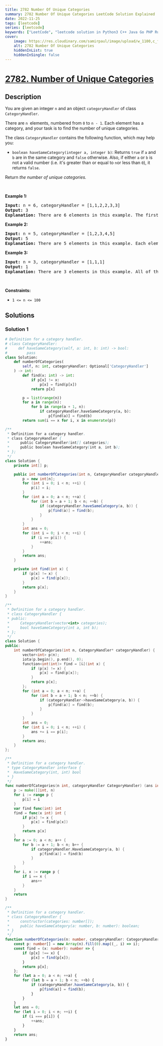 ```yaml
---
title: 2782 Number Of Unique Categories
summary: 2782 Number Of Unique Categories LeetCode Solution Explained
date: 2022-11-25
tags: [leetcode]
series: [leetcode]
keywords: ["LeetCode", "leetcode solution in Python3 C++ Java Go PHP Ruby Swift TypeScript Rust C# JavaScript C", "2782 Number Of Unique Categories LeetCode Solution Explained in all languages"]
cover:
    image: https://res.cloudinary.com/samirpaul/image/upload/w_1100,c_fit,co_rgb:FFFFFF,l_text:Arial_75_bold:2782 Number Of Unique Categories - Solution Explained/problem-solving.webp
    alt: 2782 Number Of Unique Categories
    hiddenInList: true
    hiddenInSingle: false
---
```



# [2782. Number of Unique Categories](https://leetcode.com/problems/number-of-unique-categories)


## Description

<p>You are given an integer <code>n</code> and an object <code>categoryHandler</code> of class <code>CategoryHandler</code>.</p>

<p>There are <code>n&nbsp;</code>elements, numbered from <code>0</code> to <code>n - 1</code>. Each element has a category, and your task is to find the number of unique categories.</p>

<p>The class <code>CategoryHandler</code> contains the following function, which may help you:</p>

<ul>
	<li><code>boolean haveSameCategory(integer a, integer b)</code>: Returns <code>true</code> if <code>a</code> and <code>b</code> are in the same category and <code>false</code> otherwise. Also, if either <code>a</code> or <code>b</code> is not a valid number (i.e. it&#39;s greater than or equal to <code>n</code>or less than <code>0</code>), it returns <code>false</code>.</li>
</ul>

<p>Return <em>the number of unique categories.</em></p>

<p>&nbsp;</p>
<p><strong class="example">Example 1:</strong></p>

<pre>
<strong>Input:</strong> n = 6, categoryHandler = [1,1,2,2,3,3]
<strong>Output:</strong> 3
<strong>Explanation:</strong> There are 6 elements in this example. The first two elements belong to category 1, the second two belong to category 2, and the last two elements belong to category 3. So there are 3 unique categories.
</pre>

<p><strong class="example">Example 2:</strong></p>

<pre>
<strong>Input:</strong> n = 5, categoryHandler = [1,2,3,4,5]
<strong>Output:</strong> 5
<strong>Explanation:</strong> There are 5 elements in this example. Each element belongs to a unique category. So there are 5 unique categories.
</pre>

<p><strong class="example">Example 3:</strong></p>

<pre>
<strong>Input:</strong> n = 3, categoryHandler = [1,1,1]
<strong>Output:</strong> 1
<strong>Explanation:</strong> There are 3 elements in this example. All of them belong to one category. So there is only 1 unique category.
</pre>

<p>&nbsp;</p>
<p><strong>Constraints:</strong></p>

<ul>
	<li><code>1 &lt;= n &lt;= 100</code></li>
</ul>

## Solutions

### Solution 1

<!-- tabs:start -->

```python
# Definition for a category handler.
# class CategoryHandler:
#     def haveSameCategory(self, a: int, b: int) -> bool:
#         pass
class Solution:
    def numberOfCategories(
        self, n: int, categoryHandler: Optional['CategoryHandler']
    ) -> int:
        def find(x: int) -> int:
            if p[x] != x:
                p[x] = find(p[x])
            return p[x]

        p = list(range(n))
        for a in range(n):
            for b in range(a + 1, n):
                if categoryHandler.haveSameCategory(a, b):
                    p[find(a)] = find(b)
        return sum(i == x for i, x in enumerate(p))
```

```java
/**
 * Definition for a category handler.
 * class CategoryHandler {
 *     public CategoryHandler(int[] categories);
 *     public boolean haveSameCategory(int a, int b);
 * };
 */
class Solution {
    private int[] p;

    public int numberOfCategories(int n, CategoryHandler categoryHandler) {
        p = new int[n];
        for (int i = 0; i < n; ++i) {
            p[i] = i;
        }
        for (int a = 0; a < n; ++a) {
            for (int b = a + 1; b < n; ++b) {
                if (categoryHandler.haveSameCategory(a, b)) {
                    p[find(a)] = find(b);
                }
            }
        }
        int ans = 0;
        for (int i = 0; i < n; ++i) {
            if (i == p[i]) {
                ++ans;
            }
        }
        return ans;
    }

    private int find(int x) {
        if (p[x] != x) {
            p[x] = find(p[x]);
        }
        return p[x];
    }
}
```

```cpp
/**
 * Definition for a category handler.
 * class CategoryHandler {
 * public:
 *     CategoryHandler(vector<int> categories);
 *     bool haveSameCategory(int a, int b);
 * };
 */
class Solution {
public:
    int numberOfCategories(int n, CategoryHandler* categoryHandler) {
        vector<int> p(n);
        iota(p.begin(), p.end(), 0);
        function<int(int)> find = [&](int x) {
            if (p[x] != x) {
                p[x] = find(p[x]);
            }
            return p[x];
        };
        for (int a = 0; a < n; ++a) {
            for (int b = a + 1; b < n; ++b) {
                if (categoryHandler->haveSameCategory(a, b)) {
                    p[find(a)] = find(b);
                }
            }
        }
        int ans = 0;
        for (int i = 0; i < n; ++i) {
            ans += i == p[i];
        }
        return ans;
    }
};
```

```go
/**
 * Definition for a category handler.
 * type CategoryHandler interface {
 *  HaveSameCategory(int, int) bool
 * }
 */
func numberOfCategories(n int, categoryHandler CategoryHandler) (ans int) {
	p := make([]int, n)
	for i := range p {
		p[i] = i
	}
	var find func(int) int
	find = func(x int) int {
		if p[x] != x {
			p[x] = find(p[x])
		}
		return p[x]
	}
	for a := 0; a < n; a++ {
		for b := a + 1; b < n; b++ {
			if categoryHandler.HaveSameCategory(a, b) {
				p[find(a)] = find(b)
			}
		}
	}
	for i, x := range p {
		if i == x {
			ans++
		}
	}
	return
}
```

```ts
/**
 * Definition for a category handler.
 * class CategoryHandler {
 *     constructor(categories: number[]);
 *     public haveSameCategory(a: number, b: number): boolean;
 * }
 */
function numberOfCategories(n: number, categoryHandler: CategoryHandler): number {
    const p: number[] = new Array(n).fill(0).map((_, i) => i);
    const find = (x: number): number => {
        if (p[x] !== x) {
            p[x] = find(p[x]);
        }
        return p[x];
    };
    for (let a = 0; a < n; ++a) {
        for (let b = a + 1; b < n; ++b) {
            if (categoryHandler.haveSameCategory(a, b)) {
                p[find(a)] = find(b);
            }
        }
    }
    let ans = 0;
    for (let i = 0; i < n; ++i) {
        if (i === p[i]) {
            ++ans;
        }
    }
    return ans;
}
```

<!-- tabs:end -->

<!-- end -->
